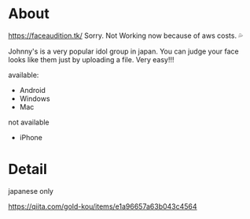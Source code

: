 # About
https://faceaudition.tk/
Sorry. Not Working now because of aws costs. 💦 

Johnny's is a very popular idol group in japan.
You can judge your face looks like them just by uploading a file.
Very easy!!!

available:

- Android
- Windows
- Mac

not available

- iPhone

# Detail
japanese only

https://qiita.com/gold-kou/items/e1a96657a63b043c4564
